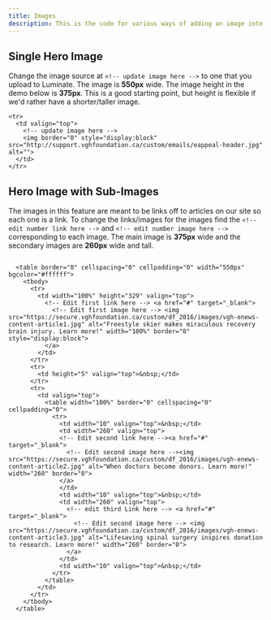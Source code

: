 ```yaml
---
title: Images
description: This is the code for various ways of adding an image into the body of an email.
---
```


## Single Hero Image

Change the image source at `<!-- update image here -->` to one that you upload to Luminate. The image is <strong>550px</strong> wide. The image height in the demo below is <strong>375px</strong>. This is a good starting point, but height is flexible if we'd rather have a shorter/taller image.

```wrapped
<tr>
  <td valign="top">
    <!-- update image here -->
    <img border="0" style="display:block" src="http://support.vghfoundation.ca/custom/emails/eappeal-header.jpg" alt="">
  </td>
</tr>
```

## Hero Image with Sub-Images

The images in this feature are meant to be links off to articles on our site so each one is a link. To change the links/images for the images find the `<!-- edit number link here -->` and  `<!-- edit number image here -->` corresponding to each image. The main image is <strong>375px</strong> wide and the secondary images are <strong>260px</strong> wide and tall.

```wrapped

  <table border="0" cellspacing="0" cellpadding="0" width="550px" bgcolor="#ffffff">
    <tbody>
      <tr>
        <td width="100%" height="329" valign="top">
          <!-- Edit first link here --> <a href="#" target="_blank">
            <!-- Edit first image here --> <img src="https://secure.vghfoundation.ca/custom/df_2016/images/vgh-enews-content-article1.jpg" alt="Freestyle skier makes miraculous recovery brain injury. Learn more!" width="100%" border="0" style="display:block">
          </a>
        </td>
      </tr>
      <tr>
        <td height="5" valign="top">&nbsp;</td>
      </tr>
      <tr>
        <td valign="top">
          <table width="100%" border="0" cellspacing="0" cellpadding="0">
            <tr>
              <td width="10" valign="top">&nbsp;</td>
              <td width="260" valign="top">
              <!-- Edit second link here --><a href="#" target="_blank">
                <!-- Edit second image here --><img src="https://secure.vghfoundation.ca/custom/df_2016/images/vgh-enews-content-article2.jpg" alt="When doctors become donors. Learn more!" width="260" border="0">
              </a>
              </td>
              <td width="10" valign="top">&nbsp;</td>
              <td width="260" valign="top">
                <!-- edit third Link here --> <a href="#" target="_blank">
                  <!-- Edit second image here --> <img src="https://secure.vghfoundation.ca/custom/df_2016/images/vgh-enews-content-article3.jpg" alt="Lifesaving spinal surgery inspires donation to research. Learn more!" width="260" border="0">
                </a>
              </td>
              <td width="10" valign="top">&nbsp;</td>
            </tr>
          </table>
        </td>
      </tr>
    </tbody>
  </table>

```
